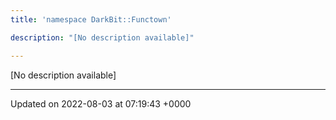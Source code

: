 ```yaml
---
title: 'namespace DarkBit::Functown'

description: "[No description available]"

---
```







[No description available]






-------------------------------

Updated on 2022-08-03 at 07:19:43 +0000